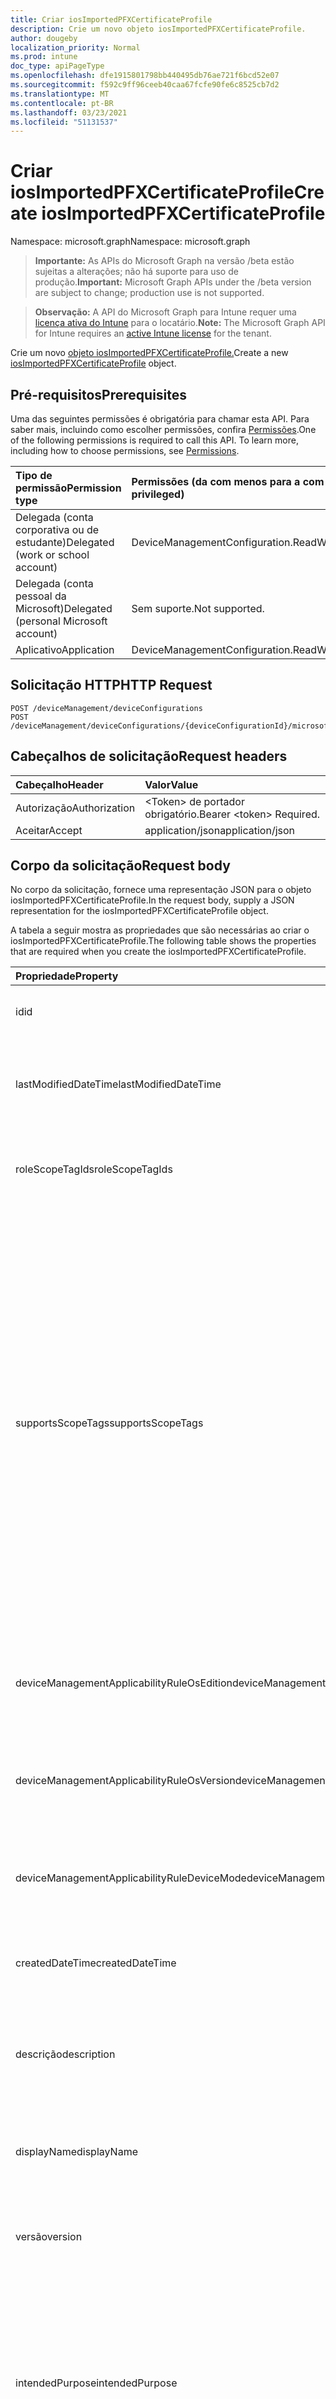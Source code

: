 ```yaml
---
title: Criar iosImportedPFXCertificateProfile
description: Crie um novo objeto iosImportedPFXCertificateProfile.
author: dougeby
localization_priority: Normal
ms.prod: intune
doc_type: apiPageType
ms.openlocfilehash: dfe1915801798bb440495db76ae721f6bcd52e07
ms.sourcegitcommit: f592c9ff96ceeb40caa67fcfe90fe6c8525cb7d2
ms.translationtype: MT
ms.contentlocale: pt-BR
ms.lasthandoff: 03/23/2021
ms.locfileid: "51131537"
---
```

# <a name="create-iosimportedpfxcertificateprofile"></a><span data-ttu-id="758c7-103">Criar iosImportedPFXCertificateProfile</span><span class="sxs-lookup"><span data-stu-id="758c7-103">Create iosImportedPFXCertificateProfile</span></span>

<span data-ttu-id="758c7-104">Namespace: microsoft.graph</span><span class="sxs-lookup"><span data-stu-id="758c7-104">Namespace: microsoft.graph</span></span>

> <span data-ttu-id="758c7-105">**Importante:** As APIs do Microsoft Graph na versão /beta estão sujeitas a alterações; não há suporte para uso de produção.</span><span class="sxs-lookup"><span data-stu-id="758c7-105">**Important:** Microsoft Graph APIs under the /beta version are subject to change; production use is not supported.</span></span>

> <span data-ttu-id="758c7-106">**Observação:** A API do Microsoft Graph para Intune requer uma [licença ativa do Intune](https://go.microsoft.com/fwlink/?linkid=839381) para o locatário.</span><span class="sxs-lookup"><span data-stu-id="758c7-106">**Note:** The Microsoft Graph API for Intune requires an [active Intune license](https://go.microsoft.com/fwlink/?linkid=839381) for the tenant.</span></span>

<span data-ttu-id="758c7-107">Crie um novo [objeto iosImportedPFXCertificateProfile.](../resources/intune-deviceconfig-iosimportedpfxcertificateprofile.md)</span><span class="sxs-lookup"><span data-stu-id="758c7-107">Create a new [iosImportedPFXCertificateProfile](../resources/intune-deviceconfig-iosimportedpfxcertificateprofile.md) object.</span></span>

## <a name="prerequisites"></a><span data-ttu-id="758c7-108">Pré-requisitos</span><span class="sxs-lookup"><span data-stu-id="758c7-108">Prerequisites</span></span>
<span data-ttu-id="758c7-p101">Uma das seguintes permissões é obrigatória para chamar esta API. Para saber mais, incluindo como escolher permissões, confira [Permissões](/graph/permissions-reference).</span><span class="sxs-lookup"><span data-stu-id="758c7-p101">One of the following permissions is required to call this API. To learn more, including how to choose permissions, see [Permissions](/graph/permissions-reference).</span></span>

|<span data-ttu-id="758c7-111">Tipo de permissão</span><span class="sxs-lookup"><span data-stu-id="758c7-111">Permission type</span></span>|<span data-ttu-id="758c7-112">Permissões (da com menos para a com mais privilégios)</span><span class="sxs-lookup"><span data-stu-id="758c7-112">Permissions (from least to most privileged)</span></span>|
|:---|:---|
|<span data-ttu-id="758c7-113">Delegada (conta corporativa ou de estudante)</span><span class="sxs-lookup"><span data-stu-id="758c7-113">Delegated (work or school account)</span></span>|<span data-ttu-id="758c7-114">DeviceManagementConfiguration.ReadWrite.All</span><span class="sxs-lookup"><span data-stu-id="758c7-114">DeviceManagementConfiguration.ReadWrite.All</span></span>|
|<span data-ttu-id="758c7-115">Delegada (conta pessoal da Microsoft)</span><span class="sxs-lookup"><span data-stu-id="758c7-115">Delegated (personal Microsoft account)</span></span>|<span data-ttu-id="758c7-116">Sem suporte.</span><span class="sxs-lookup"><span data-stu-id="758c7-116">Not supported.</span></span>|
|<span data-ttu-id="758c7-117">Aplicativo</span><span class="sxs-lookup"><span data-stu-id="758c7-117">Application</span></span>|<span data-ttu-id="758c7-118">DeviceManagementConfiguration.ReadWrite.All</span><span class="sxs-lookup"><span data-stu-id="758c7-118">DeviceManagementConfiguration.ReadWrite.All</span></span>|

## <a name="http-request"></a><span data-ttu-id="758c7-119">Solicitação HTTP</span><span class="sxs-lookup"><span data-stu-id="758c7-119">HTTP Request</span></span>
<!-- {
  "blockType": "ignored"
}
-->
``` http
POST /deviceManagement/deviceConfigurations
POST /deviceManagement/deviceConfigurations/{deviceConfigurationId}/microsoft.graph.windowsDomainJoinConfiguration/networkAccessConfigurations
```

## <a name="request-headers"></a><span data-ttu-id="758c7-120">Cabeçalhos de solicitação</span><span class="sxs-lookup"><span data-stu-id="758c7-120">Request headers</span></span>
|<span data-ttu-id="758c7-121">Cabeçalho</span><span class="sxs-lookup"><span data-stu-id="758c7-121">Header</span></span>|<span data-ttu-id="758c7-122">Valor</span><span class="sxs-lookup"><span data-stu-id="758c7-122">Value</span></span>|
|:---|:---|
|<span data-ttu-id="758c7-123">Autorização</span><span class="sxs-lookup"><span data-stu-id="758c7-123">Authorization</span></span>|<span data-ttu-id="758c7-124">&lt;Token&gt; de portador obrigatório.</span><span class="sxs-lookup"><span data-stu-id="758c7-124">Bearer &lt;token&gt; Required.</span></span>|
|<span data-ttu-id="758c7-125">Aceitar</span><span class="sxs-lookup"><span data-stu-id="758c7-125">Accept</span></span>|<span data-ttu-id="758c7-126">application/json</span><span class="sxs-lookup"><span data-stu-id="758c7-126">application/json</span></span>|

## <a name="request-body"></a><span data-ttu-id="758c7-127">Corpo da solicitação</span><span class="sxs-lookup"><span data-stu-id="758c7-127">Request body</span></span>
<span data-ttu-id="758c7-128">No corpo da solicitação, fornece uma representação JSON para o objeto iosImportedPFXCertificateProfile.</span><span class="sxs-lookup"><span data-stu-id="758c7-128">In the request body, supply a JSON representation for the iosImportedPFXCertificateProfile object.</span></span>

<span data-ttu-id="758c7-129">A tabela a seguir mostra as propriedades que são necessárias ao criar o iosImportedPFXCertificateProfile.</span><span class="sxs-lookup"><span data-stu-id="758c7-129">The following table shows the properties that are required when you create the iosImportedPFXCertificateProfile.</span></span>

|<span data-ttu-id="758c7-130">Propriedade</span><span class="sxs-lookup"><span data-stu-id="758c7-130">Property</span></span>|<span data-ttu-id="758c7-131">Tipo</span><span class="sxs-lookup"><span data-stu-id="758c7-131">Type</span></span>|<span data-ttu-id="758c7-132">Descrição</span><span class="sxs-lookup"><span data-stu-id="758c7-132">Description</span></span>|
|:---|:---|:---|
|<span data-ttu-id="758c7-133">id</span><span class="sxs-lookup"><span data-stu-id="758c7-133">id</span></span>|<span data-ttu-id="758c7-134">Cadeia de caracteres</span><span class="sxs-lookup"><span data-stu-id="758c7-134">String</span></span>|<span data-ttu-id="758c7-135">Chave da entidade.</span><span class="sxs-lookup"><span data-stu-id="758c7-135">Key of the entity.</span></span> <span data-ttu-id="758c7-136">Herdada de [deviceConfiguration](../resources/intune-shared-deviceconfiguration.md)</span><span class="sxs-lookup"><span data-stu-id="758c7-136">Inherited from [deviceConfiguration](../resources/intune-shared-deviceconfiguration.md)</span></span>|
|<span data-ttu-id="758c7-137">lastModifiedDateTime</span><span class="sxs-lookup"><span data-stu-id="758c7-137">lastModifiedDateTime</span></span>|<span data-ttu-id="758c7-138">DateTimeOffset</span><span class="sxs-lookup"><span data-stu-id="758c7-138">DateTimeOffset</span></span>|<span data-ttu-id="758c7-139">DateTime da última modificação do objeto.</span><span class="sxs-lookup"><span data-stu-id="758c7-139">DateTime the object was last modified.</span></span> <span data-ttu-id="758c7-140">Herdada de [deviceConfiguration](../resources/intune-shared-deviceconfiguration.md)</span><span class="sxs-lookup"><span data-stu-id="758c7-140">Inherited from [deviceConfiguration](../resources/intune-shared-deviceconfiguration.md)</span></span>|
|<span data-ttu-id="758c7-141">roleScopeTagIds</span><span class="sxs-lookup"><span data-stu-id="758c7-141">roleScopeTagIds</span></span>|<span data-ttu-id="758c7-142">Coleção de cadeias de caracteres</span><span class="sxs-lookup"><span data-stu-id="758c7-142">String collection</span></span>|<span data-ttu-id="758c7-143">Lista de marcas de escopo para esta instância entity.</span><span class="sxs-lookup"><span data-stu-id="758c7-143">List of Scope Tags for this Entity instance.</span></span> <span data-ttu-id="758c7-144">Herdada de [deviceConfiguration](../resources/intune-shared-deviceconfiguration.md)</span><span class="sxs-lookup"><span data-stu-id="758c7-144">Inherited from [deviceConfiguration](../resources/intune-shared-deviceconfiguration.md)</span></span>|
|<span data-ttu-id="758c7-145">supportsScopeTags</span><span class="sxs-lookup"><span data-stu-id="758c7-145">supportsScopeTags</span></span>|<span data-ttu-id="758c7-146">Booleano</span><span class="sxs-lookup"><span data-stu-id="758c7-146">Boolean</span></span>|<span data-ttu-id="758c7-147">Indica se a Configuração de Dispositivo subjacente dá suporte ou não à atribuição de marcas de escopo.</span><span class="sxs-lookup"><span data-stu-id="758c7-147">Indicates whether or not the underlying Device Configuration supports the assignment of scope tags.</span></span> <span data-ttu-id="758c7-148">A atribuição à propriedade ScopeTags não é permitida quando esse valor é falso e as entidades não estarão visíveis para usuários com escopo.</span><span class="sxs-lookup"><span data-stu-id="758c7-148">Assigning to the ScopeTags property is not allowed when this value is false and entities will not be visible to scoped users.</span></span> <span data-ttu-id="758c7-149">Isso ocorre para políticas herdadas criadas no Silverlight e podem ser resolvidas excluindo e recriando a política no Portal do Azure.</span><span class="sxs-lookup"><span data-stu-id="758c7-149">This occurs for Legacy policies created in Silverlight and can be resolved by deleting and recreating the policy in the Azure Portal.</span></span> <span data-ttu-id="758c7-150">Essa propriedade é somente leitura.</span><span class="sxs-lookup"><span data-stu-id="758c7-150">This property is read-only.</span></span> <span data-ttu-id="758c7-151">Herdada de [deviceConfiguration](../resources/intune-shared-deviceconfiguration.md)</span><span class="sxs-lookup"><span data-stu-id="758c7-151">Inherited from [deviceConfiguration](../resources/intune-shared-deviceconfiguration.md)</span></span>|
|<span data-ttu-id="758c7-152">deviceManagementApplicabilityRuleOsEdition</span><span class="sxs-lookup"><span data-stu-id="758c7-152">deviceManagementApplicabilityRuleOsEdition</span></span>|[<span data-ttu-id="758c7-153">deviceManagementApplicabilityRuleOsEdition</span><span class="sxs-lookup"><span data-stu-id="758c7-153">deviceManagementApplicabilityRuleOsEdition</span></span>](../resources/intune-deviceconfig-devicemanagementapplicabilityruleosedition.md)|<span data-ttu-id="758c7-154">A aplicabilidade da edição do sistema operacional para esta Política.</span><span class="sxs-lookup"><span data-stu-id="758c7-154">The OS edition applicability for this Policy.</span></span> <span data-ttu-id="758c7-155">Herdada de [deviceConfiguration](../resources/intune-shared-deviceconfiguration.md)</span><span class="sxs-lookup"><span data-stu-id="758c7-155">Inherited from [deviceConfiguration](../resources/intune-shared-deviceconfiguration.md)</span></span>|
|<span data-ttu-id="758c7-156">deviceManagementApplicabilityRuleOsVersion</span><span class="sxs-lookup"><span data-stu-id="758c7-156">deviceManagementApplicabilityRuleOsVersion</span></span>|[<span data-ttu-id="758c7-157">deviceManagementApplicabilityRuleOsVersion</span><span class="sxs-lookup"><span data-stu-id="758c7-157">deviceManagementApplicabilityRuleOsVersion</span></span>](../resources/intune-deviceconfig-devicemanagementapplicabilityruleosversion.md)|<span data-ttu-id="758c7-158">A regra de aplicabilidade da versão do sistema operacional para esta Política.</span><span class="sxs-lookup"><span data-stu-id="758c7-158">The OS version applicability rule for this Policy.</span></span> <span data-ttu-id="758c7-159">Herdada de [deviceConfiguration](../resources/intune-shared-deviceconfiguration.md)</span><span class="sxs-lookup"><span data-stu-id="758c7-159">Inherited from [deviceConfiguration](../resources/intune-shared-deviceconfiguration.md)</span></span>|
|<span data-ttu-id="758c7-160">deviceManagementApplicabilityRuleDeviceMode</span><span class="sxs-lookup"><span data-stu-id="758c7-160">deviceManagementApplicabilityRuleDeviceMode</span></span>|[<span data-ttu-id="758c7-161">deviceManagementApplicabilityRuleDeviceMode</span><span class="sxs-lookup"><span data-stu-id="758c7-161">deviceManagementApplicabilityRuleDeviceMode</span></span>](../resources/intune-deviceconfig-devicemanagementapplicabilityruledevicemode.md)|<span data-ttu-id="758c7-162">A regra de aplicabilidade do modo de dispositivo para esta Política.</span><span class="sxs-lookup"><span data-stu-id="758c7-162">The device mode applicability rule for this Policy.</span></span> <span data-ttu-id="758c7-163">Herdada de [deviceConfiguration](../resources/intune-shared-deviceconfiguration.md)</span><span class="sxs-lookup"><span data-stu-id="758c7-163">Inherited from [deviceConfiguration](../resources/intune-shared-deviceconfiguration.md)</span></span>|
|<span data-ttu-id="758c7-164">createdDateTime</span><span class="sxs-lookup"><span data-stu-id="758c7-164">createdDateTime</span></span>|<span data-ttu-id="758c7-165">DateTimeOffset</span><span class="sxs-lookup"><span data-stu-id="758c7-165">DateTimeOffset</span></span>|<span data-ttu-id="758c7-166">DateTime em que o objeto foi criado.</span><span class="sxs-lookup"><span data-stu-id="758c7-166">DateTime the object was created.</span></span> <span data-ttu-id="758c7-167">Herdada de [deviceConfiguration](../resources/intune-shared-deviceconfiguration.md)</span><span class="sxs-lookup"><span data-stu-id="758c7-167">Inherited from [deviceConfiguration](../resources/intune-shared-deviceconfiguration.md)</span></span>|
|<span data-ttu-id="758c7-168">descrição</span><span class="sxs-lookup"><span data-stu-id="758c7-168">description</span></span>|<span data-ttu-id="758c7-169">Cadeia de caracteres</span><span class="sxs-lookup"><span data-stu-id="758c7-169">String</span></span>|<span data-ttu-id="758c7-170">O administrador forneceu a descrição da Configuração do dispositivo.</span><span class="sxs-lookup"><span data-stu-id="758c7-170">Admin provided description of the Device Configuration.</span></span> <span data-ttu-id="758c7-171">Herdada de [deviceConfiguration](../resources/intune-shared-deviceconfiguration.md)</span><span class="sxs-lookup"><span data-stu-id="758c7-171">Inherited from [deviceConfiguration](../resources/intune-shared-deviceconfiguration.md)</span></span>|
|<span data-ttu-id="758c7-172">displayName</span><span class="sxs-lookup"><span data-stu-id="758c7-172">displayName</span></span>|<span data-ttu-id="758c7-173">Cadeia de caracteres</span><span class="sxs-lookup"><span data-stu-id="758c7-173">String</span></span>|<span data-ttu-id="758c7-174">O administrador forneceu o nome da Configuração do dispositivo.</span><span class="sxs-lookup"><span data-stu-id="758c7-174">Admin provided name of the device configuration.</span></span> <span data-ttu-id="758c7-175">Herdada de [deviceConfiguration](../resources/intune-shared-deviceconfiguration.md)</span><span class="sxs-lookup"><span data-stu-id="758c7-175">Inherited from [deviceConfiguration](../resources/intune-shared-deviceconfiguration.md)</span></span>|
|<span data-ttu-id="758c7-176">versão</span><span class="sxs-lookup"><span data-stu-id="758c7-176">version</span></span>|<span data-ttu-id="758c7-177">Int32</span><span class="sxs-lookup"><span data-stu-id="758c7-177">Int32</span></span>|<span data-ttu-id="758c7-178">Versão da configuração do dispositivo.</span><span class="sxs-lookup"><span data-stu-id="758c7-178">Version of the device configuration.</span></span> <span data-ttu-id="758c7-179">Herdada de [deviceConfiguration](../resources/intune-shared-deviceconfiguration.md)</span><span class="sxs-lookup"><span data-stu-id="758c7-179">Inherited from [deviceConfiguration](../resources/intune-shared-deviceconfiguration.md)</span></span>|
|<span data-ttu-id="758c7-180">intendedPurpose</span><span class="sxs-lookup"><span data-stu-id="758c7-180">intendedPurpose</span></span>|[<span data-ttu-id="758c7-181">intendedPurpose</span><span class="sxs-lookup"><span data-stu-id="758c7-181">intendedPurpose</span></span>](../resources/intune-deviceconfig-intendedpurpose.md)|<span data-ttu-id="758c7-182">Finalidade pretendido do Perfil de Certificado - que pode ser Unassigned, SmimeEncryption, SmimeSigning etc. Os valores possíveis são: `unassigned` , , , , `smimeEncryption` `smimeSigning` `vpn` `wifi` .</span><span class="sxs-lookup"><span data-stu-id="758c7-182">Intended Purpose of the Certificate Profile - which could be Unassigned, SmimeEncryption, SmimeSigning etc. Possible values are: `unassigned`, `smimeEncryption`, `smimeSigning`, `vpn`, `wifi`.</span></span>|



## <a name="response"></a><span data-ttu-id="758c7-183">Resposta</span><span class="sxs-lookup"><span data-stu-id="758c7-183">Response</span></span>
<span data-ttu-id="758c7-184">Se tiver êxito, este método retornará um código de resposta e um `201 Created` [objeto iosImportedPFXCertificateProfile](../resources/intune-deviceconfig-iosimportedpfxcertificateprofile.md) no corpo da resposta.</span><span class="sxs-lookup"><span data-stu-id="758c7-184">If successful, this method returns a `201 Created` response code and a [iosImportedPFXCertificateProfile](../resources/intune-deviceconfig-iosimportedpfxcertificateprofile.md) object in the response body.</span></span>

## <a name="example"></a><span data-ttu-id="758c7-185">Exemplo</span><span class="sxs-lookup"><span data-stu-id="758c7-185">Example</span></span>

### <a name="request"></a><span data-ttu-id="758c7-186">Solicitação</span><span class="sxs-lookup"><span data-stu-id="758c7-186">Request</span></span>
<span data-ttu-id="758c7-187">Este é um exemplo da solicitação.</span><span class="sxs-lookup"><span data-stu-id="758c7-187">Here is an example of the request.</span></span>
``` http
POST https://graph.microsoft.com/beta/deviceManagement/deviceConfigurations
Content-type: application/json
Content-length: 1076

{
  "@odata.type": "#microsoft.graph.iosImportedPFXCertificateProfile",
  "roleScopeTagIds": [
    "Role Scope Tag Ids value"
  ],
  "supportsScopeTags": true,
  "deviceManagementApplicabilityRuleOsEdition": {
    "@odata.type": "microsoft.graph.deviceManagementApplicabilityRuleOsEdition",
    "osEditionTypes": [
      "windows10EnterpriseN"
    ],
    "name": "Name value",
    "ruleType": "exclude"
  },
  "deviceManagementApplicabilityRuleOsVersion": {
    "@odata.type": "microsoft.graph.deviceManagementApplicabilityRuleOsVersion",
    "minOSVersion": "Min OSVersion value",
    "maxOSVersion": "Max OSVersion value",
    "name": "Name value",
    "ruleType": "exclude"
  },
  "deviceManagementApplicabilityRuleDeviceMode": {
    "@odata.type": "microsoft.graph.deviceManagementApplicabilityRuleDeviceMode",
    "deviceMode": "sModeConfiguration",
    "name": "Name value",
    "ruleType": "exclude"
  },
  "description": "Description value",
  "displayName": "Display Name value",
  "version": 7,
  "intendedPurpose": "smimeEncryption"
}
```

### <a name="response"></a><span data-ttu-id="758c7-188">Resposta</span><span class="sxs-lookup"><span data-stu-id="758c7-188">Response</span></span>
<span data-ttu-id="758c7-p113">Veja a seguir um exemplo da resposta. Observação: o objeto response mostrado aqui pode estar truncado por motivos de concisão. Todas as propriedades serão retornadas de uma chamada real.</span><span class="sxs-lookup"><span data-stu-id="758c7-p113">Here is an example of the response. Note: The response object shown here may be truncated for brevity. All of the properties will be returned from an actual call.</span></span>
``` http
HTTP/1.1 201 Created
Content-Type: application/json
Content-Length: 1248

{
  "@odata.type": "#microsoft.graph.iosImportedPFXCertificateProfile",
  "id": "583b9d8c-9d8c-583b-8c9d-3b588c9d3b58",
  "lastModifiedDateTime": "2017-01-01T00:00:35.1329464-08:00",
  "roleScopeTagIds": [
    "Role Scope Tag Ids value"
  ],
  "supportsScopeTags": true,
  "deviceManagementApplicabilityRuleOsEdition": {
    "@odata.type": "microsoft.graph.deviceManagementApplicabilityRuleOsEdition",
    "osEditionTypes": [
      "windows10EnterpriseN"
    ],
    "name": "Name value",
    "ruleType": "exclude"
  },
  "deviceManagementApplicabilityRuleOsVersion": {
    "@odata.type": "microsoft.graph.deviceManagementApplicabilityRuleOsVersion",
    "minOSVersion": "Min OSVersion value",
    "maxOSVersion": "Max OSVersion value",
    "name": "Name value",
    "ruleType": "exclude"
  },
  "deviceManagementApplicabilityRuleDeviceMode": {
    "@odata.type": "microsoft.graph.deviceManagementApplicabilityRuleDeviceMode",
    "deviceMode": "sModeConfiguration",
    "name": "Name value",
    "ruleType": "exclude"
  },
  "createdDateTime": "2017-01-01T00:02:43.5775965-08:00",
  "description": "Description value",
  "displayName": "Display Name value",
  "version": 7,
  "intendedPurpose": "smimeEncryption"
}
```




